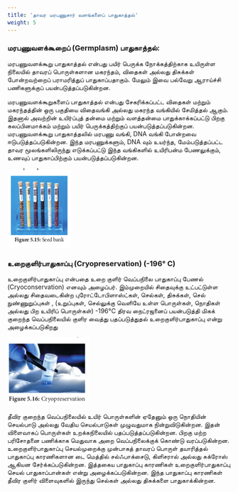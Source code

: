 ```yaml
---
title: 'தாவர மரபணுசார் வளங்களைப் பாதுகாத்தல்'
weight: 5
---
```



### மரபணுவளக்கூறைப் (Germplasm) பாதுகாத்தல்:

மரபணுவளக்கூறு பாதுகாத்தல் என்பது பயிர் பெருக்க நோக்கத்திற்காக உயிருள்ள நிலையில் தாவரப் பொருள்களான மகரந்தம், விதைகள் அல்லது திசுக்கள் போன்றவற்றைப் பராமரித்துப் பாதுகாப்பதாகும். மேலும் இவை பல்வேறு ஆராய்ச்சி பணிகளுக்குப் பயன்படுத்தப்படுகின்றன.

மரபணுவளக்கூறுகளைப் பாதுகாத்தல் என்பது சேகரிக்கப்பட்ட விதைகள் மற்றும் மகரந்தத்தின் ஒரு பகுதியை விதைவங்கி அல்லது மகரந்த வங்கியில் சேமித்தல் ஆகும். இதனால் அவற்றின் உயிர்ப்புத் தன்மை மற்றும் வளத்தன்மை பாதுக்காக்கப்பட்டு பிறகு கலப்பினமாக்கம் மற்றும் பயிர் பெருக்கத்திற்குப் பயன்படுத்தப்படுகின்றன. மரபணுவளக்கூறு பாதுகாத்தலில் மரபணு வங்கி, DNA வங்கி போன்றவை ஈடுபடுத்தப்படுகின்றன. இந்த மரபணுக்களும், DNA வும் உயர்ந்த, மேம்படுத்தப்பட்ட தாவர மூலங்களிலிருந்து எடுக்கப்பட்டு இந்த வங்கிகளில் உயிரிபன்ம பேணலுக்கும், உணவுப் பாதுகாப்பிற்கும் பயன்படுத்தப்படுகின்றன.

![விதைவங்கி](5.15.png "")


### உறைகுளிர்பாதுகாப்பு (Cryopreservation) (-196° C)

உறைகுளிர்பாதுகாப்பு என்பதை உறை குளிர் வெப்பநிலை பாதுகாப்பு பேணல் (Cryoconservation) எனவும் அழைப்பர். இம்முறையில் சிதைவுக்கு உட்பட்டுள்ள அல்லது சிதைவடைகின்ற புரோட்டோபிளாஸ்ட்கள், செல்கள், திசுக்கள், செல் நுண்ணுறுப்புகள் , (உறுப்புகள், செல்லுக்கு வெளியே உள்ள பொருள்கள், நொதிகள் அல்லது பிற உயிரிப் பொருள்கள்) -196°C திரவ நைட்ரஜனைப் பயன்படுத்தி மிகக் குறைந்த வெப்பநிலையில் குளிர வைத்து பதப்படுத்துதல் உறைகுளிர்பாதுகாப்பு என்று அழைக்கப்படுகிறது

![உறைகுளிர்பாதுகாப்பு](5.16.png "")

தீவிர குறைந்த வெப்பநிலையில் உயிர் பொருள்களின் ஏதேனும் ஒரு நொதியின் செயல்பாடு அல்லது வேதிய செயல்பாடுகள் முழுவதுமாக நின்றுவிடுகின்றன. இதன் விளைவாகப் பொருள்கள் உறக்கநிலையில் பதப்படுத்தப்படுகின்றன. பிறகு மற்ற பரிசோதனை பணிக்காக மெதுவாக அறை வெப்பநிலைக்குக் கொண்டு வரப்படுகின்றன. உறைகுளிர்பாதுகாப்பு செயல்முறைக்கு முன்பாகத் தாவரப் பொருள் தயாரித்தல் பாதுகாப்பு காரணிகளான டை மெத்தில் சல்ஃபாக்சைடு, கிளிசரால் அல்லது சுக்ரோஸ் ஆகியன சேர்க்கப்படுகின்றன. இத்தகைய பாதுகாப்பு காரணிகள் உறைகுளிர்பாதுகாப்பு செயல் பாதுகாப்பான்கள் என்று அழைக்கப்படுகின்றன. இந்த பாதுகாப்பு காரணிகள் தீவிர குளிர் விளைவுகளில் இருந்து செல்கள் அல்லது திசுக்களை பாதுகாக்கின்றன.
